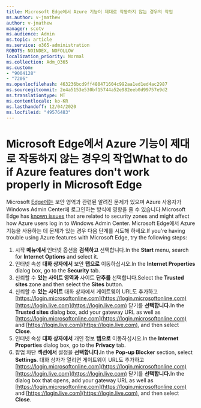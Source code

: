 ```yaml
---
title: Microsoft Edge에서 Azure 기능이 제대로 작동하지 않는 경우의 작업
ms.author: v-jmathew
author: v-jmathew
manager: scotv
ms.audience: Admin
ms.topic: article
ms.service: o365-administration
ROBOTS: NOINDEX, NOFOLLOW
localization_priority: Normal
ms.collection: Adm_O365
ms.custom:
- "9004128"
- "7206"
ms.openlocfilehash: 463236bcd9ff480471604c992aa1ed1ed4ac2987
ms.sourcegitcommit: 2e4a5153e530bf15744a52e982eeb0d99757e9d2
ms.translationtype: MT
ms.contentlocale: ko-KR
ms.lasthandoff: 12/04/2020
ms.locfileid: "49576483"
---
```

# <a name="what-to-do-if-azure-features-dont-work-properly-in-microsoft-edge"></a><span data-ttu-id="a9402-102">Microsoft Edge에서 Azure 기능이 제대로 작동하지 않는 경우의 작업</span><span class="sxs-lookup"><span data-stu-id="a9402-102">What to do if Azure features don't work properly in Microsoft Edge</span></span>

<span data-ttu-id="a9402-103">Microsoft [Edge에는](https://go.microsoft.com/fwlink/?linkid=2140608) 보안 영역과 관련된 알려진 문제가 있으며 Azure 사용자가 Windows Admin Center에 로그인하는 방식에 영향을 줄 수 있습니다.</span><span class="sxs-lookup"><span data-stu-id="a9402-103">Microsoft Edge has [known issues](https://go.microsoft.com/fwlink/?linkid=2140608) that are related to security zones and might affect how Azure users log in to Windows Admin Center.</span></span> <span data-ttu-id="a9402-104">Microsoft Edge에서 Azure 기능을 사용하는 데 문제가 있는 경우 다음 단계를 시도해 하세요.</span><span class="sxs-lookup"><span data-stu-id="a9402-104">If you're having trouble using Azure features with Microsoft Edge, try the following steps:</span></span>

1. <span data-ttu-id="a9402-105">시작 **메뉴에서** 인터넷 옵션을 **검색하고** 선택합니다.</span><span class="sxs-lookup"><span data-stu-id="a9402-105">In the **Start** menu, search for **Internet Options** and select it.</span></span>
2. <span data-ttu-id="a9402-106">인터넷 속성 **대화 상자에서** 보안 **탭으로** 이동하십시오.</span><span class="sxs-lookup"><span data-stu-id="a9402-106">In the **Internet Properties** dialog box, go to the **Security** tab.</span></span>
3. <span data-ttu-id="a9402-107">신뢰할 수 **있는 사이트 영역과** 사이트 **단추를** 선택합니다.</span><span class="sxs-lookup"><span data-stu-id="a9402-107">Select the **Trusted sites** zone and then select the **Sites** button.</span></span>
4. <span data-ttu-id="a9402-108">신뢰할 수 **있는 사이트** 대화 상자에서 게이트웨이 URL도 추가하고 [https://login.microsoftonline.com](https://login.microsoftonline.com) [https://login.live.com](https://login.live.com) 닫기를 **선택합니다.**</span><span class="sxs-lookup"><span data-stu-id="a9402-108">In the **Trusted sites** dialog box, add your gateway URL as well as [https://login.microsoftonline.com](https://login.microsoftonline.com) and [https://login.live.com](https://login.live.com), and then select **Close**.</span></span>
5. <span data-ttu-id="a9402-109">인터넷 속성 **대화 상자에서** 개인 정보 **탭으로** 이동하십시오.</span><span class="sxs-lookup"><span data-stu-id="a9402-109">In the **Internet Properties** dialog box, go to the **Privacy** tab.</span></span>
6. <span data-ttu-id="a9402-110">팝업 차단 **섹션에서** 설정을 **선택합니다.**</span><span class="sxs-lookup"><span data-stu-id="a9402-110">In the **Pop-up Blocker** section, select **Settings**.</span></span> <span data-ttu-id="a9402-111">대화 상자가 열리면 게이트웨이 URL도 추가하고 [https://login.microsoftonline.com](https://login.microsoftonline.com) [https://login.live.com](https://login.live.com) 닫기를 **선택합니다.**</span><span class="sxs-lookup"><span data-stu-id="a9402-111">In the dialog box that opens, add your gateway URL as well as [https://login.microsoftonline.com](https://login.microsoftonline.com) and [https://login.live.com](https://login.live.com), and then select **Close**.</span></span>
